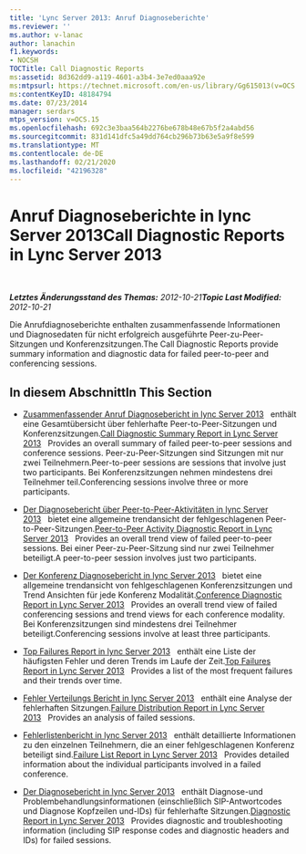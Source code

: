 ```yaml
---
title: 'Lync Server 2013: Anruf Diagnoseberichte'
ms.reviewer: ''
ms.author: v-lanac
author: lanachin
f1.keywords:
- NOCSH
TOCTitle: Call Diagnostic Reports
ms:assetid: 8d362dd9-a119-4601-a3b4-3e7ed0aaa92e
ms:mtpsurl: https://technet.microsoft.com/en-us/library/Gg615013(v=OCS.15)
ms:contentKeyID: 48184794
ms.date: 07/23/2014
manager: serdars
mtps_version: v=OCS.15
ms.openlocfilehash: 692c3e3baa564b2276be678b48e67b5f2a4abd56
ms.sourcegitcommit: 831d141dfc5a49dd764cb296b73b63e5a9f8e599
ms.translationtype: MT
ms.contentlocale: de-DE
ms.lasthandoff: 02/21/2020
ms.locfileid: "42196328"
---
```

<div data-xmlns="http://www.w3.org/1999/xhtml">

<div class="topic" data-xmlns="http://www.w3.org/1999/xhtml" data-msxsl="urn:schemas-microsoft-com:xslt" data-cs="https://msdn.microsoft.com/">

<div data-asp="https://msdn2.microsoft.com/asp">

# <a name="call-diagnostic-reports-in-lync-server-2013"></a><span data-ttu-id="e449b-102">Anruf Diagnoseberichte in lync Server 2013</span><span class="sxs-lookup"><span data-stu-id="e449b-102">Call Diagnostic Reports in Lync Server 2013</span></span>

</div>

<div id="mainSection">

<div id="mainBody">

<span> </span>

<span data-ttu-id="e449b-103">_**Letztes Änderungsstand des Themas:** 2012-10-21_</span><span class="sxs-lookup"><span data-stu-id="e449b-103">_**Topic Last Modified:** 2012-10-21_</span></span>

<span data-ttu-id="e449b-104">Die Anrufdiagnoseberichte enthalten zusammenfassende Informationen und Diagnosedaten für nicht erfolgreich ausgeführte Peer-zu-Peer-Sitzungen und Konferenzsitzungen.</span><span class="sxs-lookup"><span data-stu-id="e449b-104">The Call Diagnostic Reports provide summary information and diagnostic data for failed peer-to-peer and conferencing sessions.</span></span>

<div>

## <a name="in-this-section"></a><span data-ttu-id="e449b-105">In diesem Abschnitt</span><span class="sxs-lookup"><span data-stu-id="e449b-105">In This Section</span></span>

  - <span data-ttu-id="e449b-106">[Zusammenfassender Anruf Diagnosebericht in lync Server 2013](lync-server-2013-call-diagnostic-summary-report.md)   enthält eine Gesamtübersicht über fehlerhafte Peer-to-Peer-Sitzungen und Konferenzsitzungen.</span><span class="sxs-lookup"><span data-stu-id="e449b-106">[Call Diagnostic Summary Report in Lync Server 2013](lync-server-2013-call-diagnostic-summary-report.md)   Provides an overall summary of failed peer-to-peer sessions and conference sessions.</span></span> <span data-ttu-id="e449b-107">Peer-zu-Peer-Sitzungen sind Sitzungen mit nur zwei Teilnehmern.</span><span class="sxs-lookup"><span data-stu-id="e449b-107">Peer-to-peer sessions are sessions that involve just two participants.</span></span> <span data-ttu-id="e449b-108">Bei Konferenzsitzungen nehmen mindestens drei Teilnehmer teil.</span><span class="sxs-lookup"><span data-stu-id="e449b-108">Conferencing sessions involve three or more participants.</span></span>

  - <span data-ttu-id="e449b-109">[Der Diagnosebericht über Peer-to-Peer-Aktivitäten in lync Server 2013](lync-server-2013-peer-to-peer-activity-diagnostic-report.md)   bietet eine allgemeine trendansicht der fehlgeschlagenen Peer-to-Peer-Sitzungen.</span><span class="sxs-lookup"><span data-stu-id="e449b-109">[Peer-to-Peer Activity Diagnostic Report in Lync Server 2013](lync-server-2013-peer-to-peer-activity-diagnostic-report.md)   Provides an overall trend view of failed peer-to-peer sessions.</span></span> <span data-ttu-id="e449b-110">Bei einer Peer-zu-Peer-Sitzung sind nur zwei Teilnehmer beteiligt.</span><span class="sxs-lookup"><span data-stu-id="e449b-110">A peer-to-peer session involves just two participants.</span></span>

  - <span data-ttu-id="e449b-111">[Der Konferenz Diagnosebericht in lync Server 2013](lync-server-2013-conference-diagnostic-report.md)   bietet eine allgemeine trendansicht von fehlgeschlagenen Konferenzsitzungen und Trend Ansichten für jede Konferenz Modalität.</span><span class="sxs-lookup"><span data-stu-id="e449b-111">[Conference Diagnostic Report in Lync Server 2013](lync-server-2013-conference-diagnostic-report.md)   Provides an overall trend view of failed conferencing sessions and trend views for each conference modality.</span></span> <span data-ttu-id="e449b-112">Bei Konferenzsitzungen sind mindestens drei Teilnehmer beteiligt.</span><span class="sxs-lookup"><span data-stu-id="e449b-112">Conferencing sessions involve at least three participants.</span></span>

  - <span data-ttu-id="e449b-113">[Top Failures Report in lync Server 2013](lync-server-2013-top-failures-report.md)   enthält eine Liste der häufigsten Fehler und deren Trends im Laufe der Zeit.</span><span class="sxs-lookup"><span data-stu-id="e449b-113">[Top Failures Report in Lync Server 2013](lync-server-2013-top-failures-report.md)   Provides a list of the most frequent failures and their trends over time.</span></span>

  - <span data-ttu-id="e449b-114">[Fehler Verteilungs Bericht in lync Server 2013](lync-server-2013-failure-distribution-report.md)   enthält eine Analyse der fehlerhaften Sitzungen.</span><span class="sxs-lookup"><span data-stu-id="e449b-114">[Failure Distribution Report in Lync Server 2013](lync-server-2013-failure-distribution-report.md)   Provides an analysis of failed sessions.</span></span>

  - <span data-ttu-id="e449b-115">[Fehlerlistenbericht in lync Server 2013](lync-server-2013-failure-list-report.md)   enthält detaillierte Informationen zu den einzelnen Teilnehmern, die an einer fehlgeschlagenen Konferenz beteiligt sind.</span><span class="sxs-lookup"><span data-stu-id="e449b-115">[Failure List Report in Lync Server 2013](lync-server-2013-failure-list-report.md)   Provides detailed information about the individual participants involved in a failed conference.</span></span>

  - <span data-ttu-id="e449b-116">[Der Diagnosebericht in lync Server 2013](lync-server-2013-diagnostic-report.md)   enthält Diagnose-und Problembehandlungsinformationen (einschließlich SIP-Antwortcodes und Diagnose Kopfzeilen und-IDs) für fehlerhafte Sitzungen.</span><span class="sxs-lookup"><span data-stu-id="e449b-116">[Diagnostic Report in Lync Server 2013](lync-server-2013-diagnostic-report.md)   Provides diagnostic and troubleshooting information (including SIP response codes and diagnostic headers and IDs) for failed sessions.</span></span>

</div>

</div>

<span> </span>

</div>

</div>

</div>

